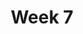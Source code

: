 ---
    title: Week 7
    weekNumber: 7
    days:
      - date: 2021-11-2
        events:
          "**11**{: .label .label-gray } k-Means Clustering":
      - date: 2021-11-4
        events:
          "**12**{: .label .label-gray } Introduction to Probability; Set Theory":
---